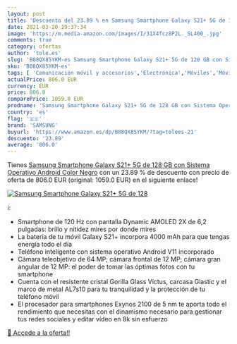 ```yaml
---
layout: post
title: 'Descuento del 23.89 % en Samsung Smartphone Galaxy S21+ 5G de 128'
date: 2021-03-20 19:37:34
image: 'https://m.media-amazon.com/images/I/31X4fcz8P2L._SL400_.jpg'
comments: true
category: ofertas
author: 'tole.es'
slug: 'B08QX85YKM-es Samsung Smartphone Galaxy S21+ 5G de 128 GB con Sistema...'
sku: 'B08QX85YKM-es'
tags: [ 'Comunicación móvil y accesorios','Electrónica','Móviles','Móviles y smartphones libres','android','samsung', ]
actualPrice: 806.0 EUR
currency: EUR
price: 806.0
comparePrice: 1059.0 EUR
prodname: 'Samsung Smartphone Galaxy S21+ 5G de 128 GB con Sistema Operativo Android Color Negro'
country: 'es'
flag: '🇪🇸'
brand: 'SAMSUNG'
buyurl: 'https://www.amazon.es/dp/B08QX85YKM/?tag=tolees-21'
descuento: '23.89'
average: '806.0'
---
```


Tienes [Samsung Smartphone Galaxy S21+ 5G de 128 GB con Sistema Operativo Android Color Negro](https://www.amazon.es/dp/B08QX85YKM/?tag=tolees-21) con un 23.89 % de descuento con precio de oferta de 806.0 EUR (original: 1059.0 EUR) en el siguiente enlace!

[![Samsung Smartphone Galaxy S21+ 5G de 128](https://m.media-amazon.com/images/I/31X4fcz8P2L._SL400_.jpg)](https://www.amazon.es/dp/B08QX85YKM/?tag=tolees-21)

ℹ️:

- Smartphone de 120 Hz con pantalla Dynamic AMOLED 2X de 6,2 pulgadas: brillo y nitidez mires por donde mires
- La batería de tu móvil Galaxy S21+ incorpora 4000 mAh para que tengas energía todo el día
- Teléfono inteligente con sistema operativo Android V11 incorporado
- Cámara teleobjetivo de 64 MP; cámara frontal de 12 MP; cámara gran angular de 12 MP: el poder de tomar las óptimas fotos con tu smartphone
- Cuenta con el resistente cristal Gorilla Glass Victus, carcasa Glastic y el marco de metal AL7s10 para tu tranquilidad y la protección de tu teléfono móvil
- El procesador para smartphones Exynos 2100 de 5 nm te aporta todo el rendimiento que necesitas con el dinamismo necesario para gestionar tus redes sociales y editar vídeo en 8k sin esfuerzo

[🛒 Accede a la oferta!!](https://www.amazon.es/dp/B08QX85YKM/?tag=tolees-21)
